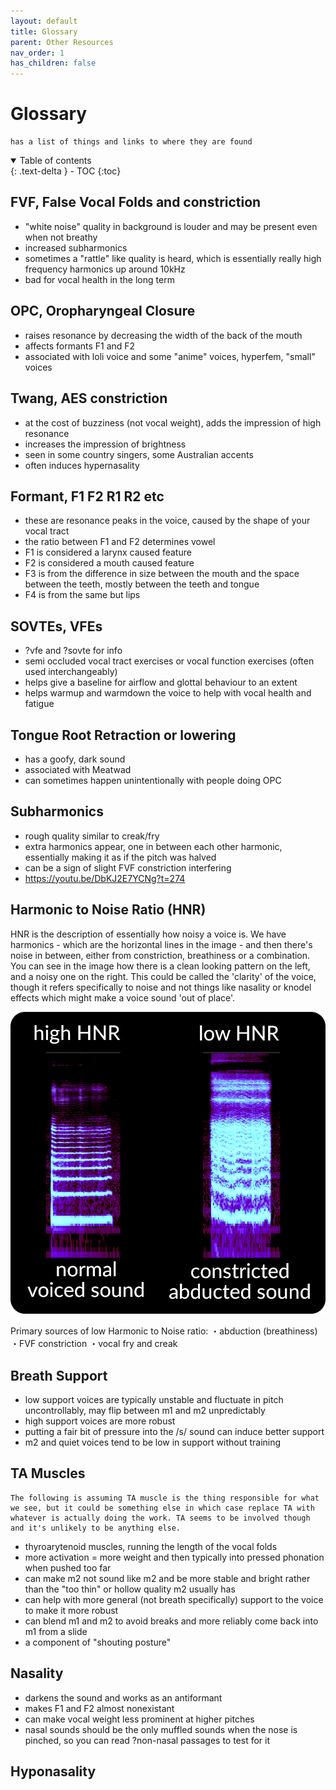 ```yaml
---
layout: default
title: Glossary
parent: Other Resources
nav_order: 1
has_children: false
---
```


# Glossary
```
has a list of things and links to where they are found
```
<details open markdown="block">
  <summary>
    Table of contents
  </summary>
{: .text-delta }
- TOC
{:toc}
</details>

## FVF, False Vocal Folds and constriction
- "white noise" quality in background is louder and may be present even when not breathy
- increased subharmonics
- sometimes a "rattle" like quality is heard, which is essentially really high frequency harmonics up around 10kHz
- bad for vocal health in the long term 

## OPC, Oropharyngeal Closure
- raises resonance by decreasing the width of the back of the mouth
- affects formants F1 and F2
- associated with loli voice and some "anime" voices, hyperfem, "small" voices 

## Twang, AES constriction
- at the cost of buzziness (not vocal weight), adds the impression of high resonance
- increases the impression of brightness
- seen in some country singers, some Australian accents
- often induces hypernasality 

## Formant, F1 F2 R1 R2 etc
- these are resonance peaks in the voice, caused by the shape of your vocal tract
- the ratio between F1 and F2 determines vowel
- F1 is considered a larynx caused feature
- F2 is considered a mouth caused feature
- F3 is from the difference in size between the mouth and the space between the teeth, mostly between the teeth and tongue
- F4 is from the same but lips 

## SOVTEs, VFEs
- ?vfe and ?sovte for info
- semi occluded vocal tract exercises or vocal function exercises (often used interchangeably) 
- helps give a baseline for airflow and glottal behaviour to an extent
- helps warmup and warmdown the voice to help with vocal health and fatigue 

## Tongue Root Retraction or lowering
- has a goofy, dark sound
- associated with Meatwad
- can sometimes happen unintentionally with people doing OPC 

## Subharmonics
- rough quality similar to creak/fry
- extra harmonics appear, one in between each other harmonic, essentially making it as if the pitch was halved
- can be a sign of slight FVF constriction interfering
- https://youtu.be/DbKJ2E7YCNg?t=274 

## Harmonic to Noise Ratio (HNR)
HNR is the description of essentially how noisy a voice is. We have harmonics - which are the horizontal lines in the image - and then there's noise in between, either from constriction, breathiness or a combination. You can see in the image how there is a clean looking pattern on the left, and a noisy one on the right. This could be called the 'clarity' of the voice, though it refers specifically to noise and not things like nasality or knodel effects which might make a voice sound 'out of place'. 

![HNR](/img/hnr.png)

Primary sources of low Harmonic to Noise ratio:
    ・abduction (breathiness)
    ・FVF constriction
    ・vocal fry and creak 

## Breath Support
- low support voices are typically unstable and fluctuate in pitch uncontrollably, may flip between m1 and m2 unpredictably 
- high support voices are more robust
- putting a fair bit of pressure into the /s/ sound can induce better support
- m2 and quiet voices tend to be low in support without training 

## TA Muscles 
    The following is assuming TA muscle is the thing responsible for what we see, but it could be something else in which case replace TA with whatever is actually doing the work. TA seems to be involved though and it's unlikely to be anything else.
- thyroarytenoid muscles, running the length of the vocal folds
- more activation = more weight and then typically into pressed phonation when pushed too far
- can make m2 not sound like m2 and be more stable and bright rather than the "too thin" or hollow quality m2 usually has
- can help with more general (not breath specifically) support to the voice to make it more robust
- can blend m1 and m2 to avoid breaks and more reliably come back into m1 from a slide
- a component of "shouting posture" 

## Nasality
- darkens the sound and works as an antiformant
- makes F1 and F2 almost nonexistant
- can make vocal weight less prominent at higher pitches
- nasal sounds should be the only muffled sounds when the nose is pinched, so you can read ?non-nasal passages to test for it 

## Hyponasality
